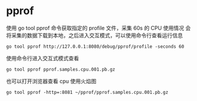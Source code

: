 # pprof

使用 go tool pprof 命令获取指定的 profile 文件，采集 60s 的 CPU 使用情况
会将采集的数据下载到本地，之后进入交互模式，可以使用命令行查看运行信息

```shell
go tool pprof http://127.0.0.1:8080/debug/pprof/profile -seconds 60
```

使用命令行进入交互式模式查看

```shell
go tool pprof pprof.samples.cpu.001.pb.gz
```

也可以打开浏览器查看 cpu 使用火焰图

```shell
go tool pprof -http=:8081 ~/pprof/pprof.samples.cpu.001.pb.gz
```
